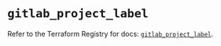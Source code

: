 # `gitlab_project_label`

Refer to the Terraform Registry for docs: [`gitlab_project_label`](https://registry.terraform.io/providers/gitlabhq/gitlab/17.0.1/docs/resources/project_label).
